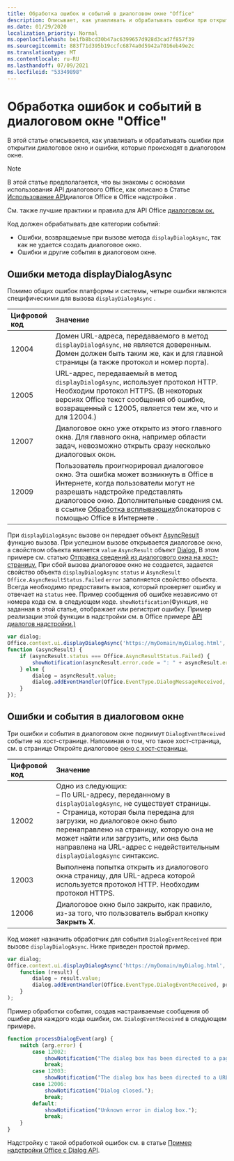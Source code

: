 ```yaml
---
title: Обработка ошибок и событий в диалоговом окне "Office"
description: Описывает, как улавливать и обрабатывать ошибки при открытии Office диалоговом окне
ms.date: 01/29/2020
localization_priority: Normal
ms.openlocfilehash: be1fb8bcd30b47ac6399657d928d3cad7f857f39
ms.sourcegitcommit: 883f71d395b19ccfc6874a0d5942a7016eb49e2c
ms.translationtype: MT
ms.contentlocale: ru-RU
ms.lasthandoff: 07/09/2021
ms.locfileid: "53349898"
---
```

# <a name="handling-errors-and-events-in-the-office-dialog-box"></a>Обработка ошибок и событий в диалоговом окне "Office"

В этой статье описывается, как улавливать и обрабатывать ошибки при открытии диалоговое окно и ошибки, которые происходят в диалоговом окне.

> [!NOTE]
> В этой статье предполагается, что вы знакомы с основами использования API диалогового Office, как описано в Статье [Использование API](dialog-api-in-office-add-ins.md)диалогов Office в Office надстройки .
> 
> См. также лучшие практики и правила для API Office [диалоговом ок.](dialog-best-practices.md)

Код должен обрабатывать две категории событий:

- Ошибки, возвращаемые при вызове метода `displayDialogAsync`, так как не удается создать диалоговое окно.
- Ошибки и другие события в диалоговом окне.

## <a name="errors-from-displaydialogasync"></a>Ошибки метода displayDialogAsync

Помимо общих ошибок платформы и системы, четыре ошибки являются специфическими для вызова `displayDialogAsync` .

|Цифровой код|Значение|
|:-----|:-----|
|12004|Домен URL-адреса, передаваемого в метод `displayDialogAsync`, не является доверенным. Домен должен быть таким же, как и для главной страницы (а также протокол и номер порта).|
|12005|URL-адрес, передаваемый в метод `displayDialogAsync`, использует протокол HTTP. Необходим протокол HTTPS. (В некоторых версиях Office текст сообщения об ошибке, возвращенный с 12005, является тем же, что и для 12004.)|
|<span id="12007">12007</span><!-- The span is needed because office-js-helpers has an error message that links to this table row. -->|Диалоговое окно уже открыто из этого главного окна. Для главного окна, например области задач, невозможно открыть сразу несколько диалоговых окон.|
|12009|Пользователь проигнорировал диалоговое окно. Эта ошибка может возникнуть в Office в Интернете, когда пользователи могут не разрешать надстройке представлять диалоговое окно. Дополнительные сведения см. в ссылке [Обработка всплывающих](dialog-best-practices.md#handling-pop-up-blockers-with-office-on-the-web)блокаторов с помощью Office в Интернете .|

При `displayDialogAsync` вызове он передает объект [AsyncResult](/javascript/api/office/office.asyncresult) функцию вызова. При успешном вызове открывается диалоговое окно, а свойством объекта является `value` `AsyncResult` объект [Dialog.](/javascript/api/office/office.dialog) В этом примере см. статью [Отправка сведений из диалогового окна на хост-страницу.](dialog-api-in-office-add-ins.md#send-information-from-the-dialog-box-to-the-host-page) При сбой вызова диалоговое окно не создается, задается свойство объекта `displayDialogAsync` `status` и `AsyncResult` `Office.AsyncResultStatus.Failed` `error` заполняется свойство объекта. Всегда необходимо предоставить вызов, который проверяет ошибку и отвечает на `status` нее. Пример сообщения об ошибке независимо от номера кода см. в следующем коде. `showNotification`(Функция, не заданная в этой статье, отображает или регистрит ошибку. Пример реализации этой функции в надстройки см. в Office примере [API диалогов надстройки.)](https://github.com/OfficeDev/Office-Add-in-Dialog-API-Simple-Example)

```js
var dialog;
Office.context.ui.displayDialogAsync('https://myDomain/myDialog.html',
function (asyncResult) {
    if (asyncResult.status === Office.AsyncResultStatus.Failed) {
        showNotification(asyncResult.error.code = ": " + asyncResult.error.message);
    } else {
        dialog = asyncResult.value;
        dialog.addEventHandler(Office.EventType.DialogMessageReceived, processMessage);
    }
});
```

## <a name="errors-and-events-in-the-dialog-box"></a>Ошибки и события в диалоговом окне

Три ошибки и события в диалоговом окне поднимут `DialogEventReceived` событие на хост-странице. Напоминая о том, что такое хост-страница, см. в странице Откройте диалоговое [окно с хост-страницы.](dialog-api-in-office-add-ins.md#open-a-dialog-box-from-a-host-page)

|Цифровой код|Значение|
|:-----|:-----|
|12002|Одно из следующих:<br> – По URL-адресу, переданному в `displayDialogAsync`, не существует страницы.<br> - Страница, которая была передана для загрузки, но диалоговое окно было перенаправлено на страницу, которую она не может найти или загрузить, или она была направлена на URL-адрес с недействительным `displayDialogAsync` синтаксис.|
|12003|Выполнена попытка открыть из диалогового окна страницу, для URL-адреса которой используется протокол HTTP. Необходим протокол HTTPS.|
|12006|Диалоговое окно было закрыто, как правило, из-за того, что пользователь выбрал кнопку **Закрыть** **X**.|

Код может назначить обработчик для события `DialogEventReceived` при вызове `displayDialogAsync`. Ниже приведен простой пример.

```js
var dialog;
Office.context.ui.displayDialogAsync('https://myDomain/myDialog.html',
    function (result) {
        dialog = result.value;
        dialog.addEventHandler(Office.EventType.DialogEventReceived, processDialogEvent);
    }
);
```

Пример обработки события, создав настраиваемые сообщения об ошибке для каждого кода ошибки, см. `DialogEventReceived` в следующем примере.

```js
function processDialogEvent(arg) {
    switch (arg.error) {
        case 12002:
            showNotification("The dialog box has been directed to a page that it cannot find or load, or the URL syntax is invalid.");
            break;
        case 12003:
            showNotification("The dialog box has been directed to a URL with the HTTP protocol. HTTPS is required.");            break;
        case 12006:
            showNotification("Dialog closed.");
            break;
        default:
            showNotification("Unknown error in dialog box.");
            break;
    }
}
```

Надстройку с такой обработкой ошибок см. в статье [Пример надстройки Office с Dialog API](https://github.com/OfficeDev/Office-Add-in-Dialog-API-Simple-Example).
